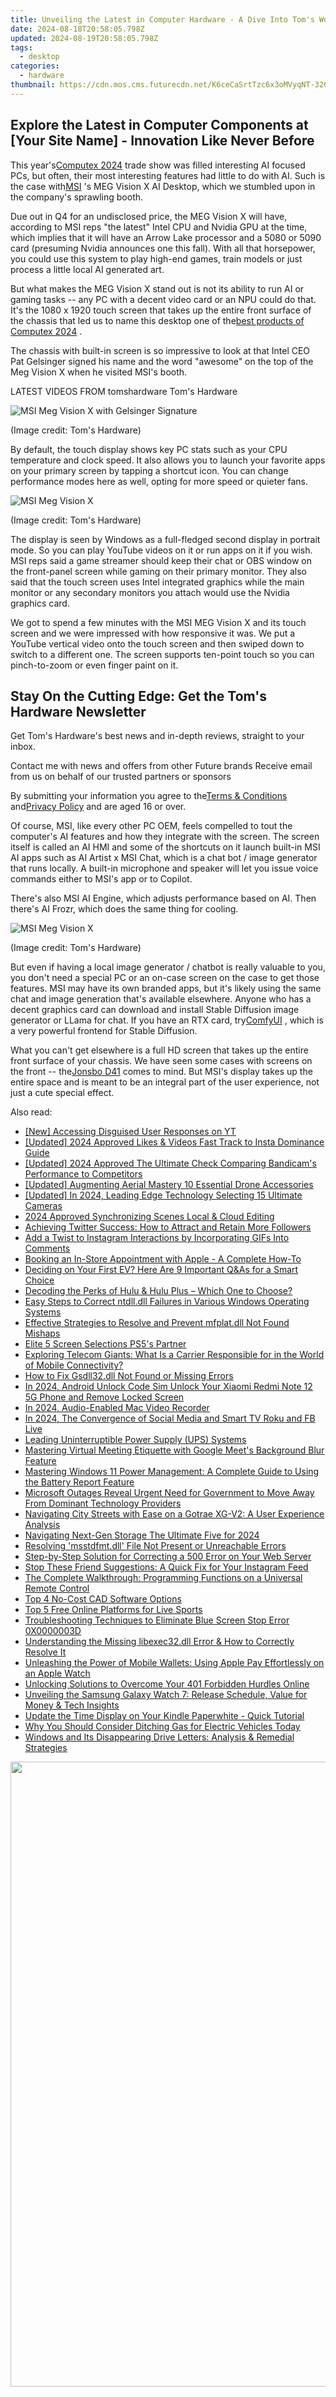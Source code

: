 ```yaml
---
title: Unveiling the Latest in Computer Hardware - A Dive Into Tom's World of Technology
date: 2024-08-18T20:58:05.798Z
updated: 2024-08-19T20:58:05.798Z
tags:
  - desktop
categories:
  - hardware
thumbnail: https://cdn.mos.cms.futurecdn.net/K6ceCaSrtTzc6x3oMVyqNT-320-80.jpg
---
```


## Explore the Latest in Computer Components at [Your Site Name] - Innovation Like Never Before

This year's[Computex 2024](https://www.tomshardware.com/tag/computex) trade show was filled interesting AI focused PCs, but often, their most interesting features had little to do with AI. Such is the case with[MSI](https://www.tomshardware.com/tag/msi-microstar) 's MEG Vision X AI Desktop, which we stumbled upon in the company's sprawling booth.

 Due out in Q4 for an undisclosed price, the MEG Vision X will have, according to MSI reps "the latest" Intel CPU and Nvidia GPU at the time, which implies that it will have an Arrow Lake processor and a 5080 or 5090 card (presuming Nvidia announces one this fall). With all that horsepower, you could use this system to play high-end games, train models or just process a little local AI generated art.

 But what makes the MEG Vision X stand out is not its ability to run AI or gaming tasks -- any PC with a decent video card or an NPU could do that. It's the 1080 x 1920 touch screen that takes up the entire front surface of the chassis that led us to name this desktop one of the[best products of Computex 2024](https://www.tomshardware.com/tech-industry/best-of-computex-2024) .

 The chassis with built-in screen is so impressive to look at that Intel CEO Pat Gelsinger signed his name and the word "awesome" on the top of the Meg Vision X when he visited MSI's booth.

 LATEST VIDEOS FROM tomshardware Tom's Hardware

![MSI Meg Vision X with Gelsinger Signature](https://cdn.mos.cms.futurecdn.net/BYkvUDqMNVz6ycnx4BZFYV-320-80.jpg)

 (Image credit: Tom's Hardware)

 By default, the touch display shows key PC stats such as your CPU temperature and clock speed. It also allows you to launch your favorite apps on your primary screen by tapping a shortcut icon. You can change performance modes here as well, opting for more speed or quieter fans.

![MSI Meg Vision X](https://cdn.mos.cms.futurecdn.net/2SRaW8dq9GVUxC4BK2xbzh-320-80.jpg)

 (Image credit: Tom's Hardware)

 The display is seen by Windows as a full-fledged second display in portrait mode. So you can play YouTube videos on it or run apps on it if you wish. MSI reps said a game streamer should keep their chat or OBS window on the front-panel screen while gaming on their primary monitor. They also said that the touch screen uses Intel integrated graphics while the main monitor or any secondary monitors you attach would use the Nvidia graphics card.

 We got to spend a few minutes with the MSI MEG Vision X and its touch screen and we were impressed with how responsive it was. We put a YouTube vertical video onto the touch screen and then swiped down to switch to a different one. The screen supports ten-point touch so you can pinch-to-zoom or even finger paint on it.

## Stay On the Cutting Edge: Get the Tom's Hardware Newsletter

 Get Tom's Hardware's best news and in-depth reviews, straight to your inbox.

 Contact me with news and offers from other Future brands  Receive email from us on behalf of our trusted partners or sponsors

 By submitting your information you agree to the[Terms & Conditions](https://futureplc.com/terms-conditions/) and[Privacy Policy](https://futureplc.com/privacy-policy/) and are aged 16 or over.

 Of course, MSI, like every other PC OEM, feels compelled to tout the computer's AI features and how they integrate with the screen. The screen itself is called an AI HMI and some of the shortcuts on it launch built-in MSI AI apps such as AI Artist x MSI Chat, which is a chat bot / image generator that runs locally. A built-in microphone and speaker will let you issue voice commands either to MSI's app or to Copilot.

 There's also MSI AI Engine, which adjusts performance based on AI. Then there's AI Frozr, which does the same thing for cooling.

![MSI Meg Vision X](https://cdn.mos.cms.futurecdn.net/naxGXKocxiSqBdGWe9LHqR-320-80.jpg)

 (Image credit: Tom's Hardware)

 But even if having a local image generator / chatbot is really valuable to you, you don't need a special PC or an on-case screen on the case to get those features. MSI may have its own branded apps, but it's likely using the same chat and image generation that's available elsewhere. Anyone who has a decent graphics card can download and install Stable Diffusion image generator or LLama for chat. If you have an RTX card, try[ComfyUI](https://github.com/comfyanonymous/ComfyUI) , which is a very powerful frontend for Stable Diffusion.

 What you can't get elsewhere is a full HD screen that takes up the entire front surface of your chassis. We have seen some cases with screens on the front -- the[Jonsbo D41](https://www.jonsbo.com/en/products/D41MESHSCREENBlack.html) comes to mind. But MSI's display takes up the entire space and is meant to be an integral part of the user experience, not just a cute special effect.


<ins class="adsbygoogle"
     style="display:block"
     data-ad-format="autorelaxed"
     data-ad-client="ca-pub-7571918770474297"
     data-ad-slot="1223367746"></ins>



<ins class="adsbygoogle"
     style="display:block"
     data-ad-client="ca-pub-7571918770474297"
     data-ad-slot="8358498916"
     data-ad-format="auto"
     data-full-width-responsive="true"></ins>

<span class="atpl-alsoreadstyle">Also read:</span>
<div><ul>
<li><a href="https://extra-hints.techidaily.com/new-accessing-disguised-user-responses-on-yt/"><u>[New] Accessing Disguised User Responses on YT</u></a></li>
<li><a href="https://instagram-clips.techidaily.com/updated-2024-approved-likes-and-videos-fast-track-to-insta-dominance-guide/"><u>[Updated] 2024 Approved  Likes & Videos  Fast Track to Insta Dominance Guide</u></a></li>
<li><a href="https://digital-screen-recording.techidaily.com/updated-2024-approved-the-ultimate-check-comparing-bandicams-performance-to-competitors/"><u>[Updated] 2024 Approved  The Ultimate Check  Comparing Bandicam's Performance to Competitors</u></a></li>
<li><a href="https://extra-tips.techidaily.com/updated-augmenting-aerial-mastery-10-essential-drone-accessories/"><u>[Updated] Augmenting Aerial Mastery  10 Essential Drone Accessories</u></a></li>
<li><a href="https://fox-hovers.techidaily.com/updated-in-2024-leading-edge-technology-selecting-15-ultimate-cameras/"><u>[Updated] In 2024, Leading Edge Technology  Selecting 15 Ultimate Cameras</u></a></li>
<li><a href="https://fox-access.techidaily.com/2024-approved-synchronizing-scenes-local-and-cloud-editing/"><u>2024 Approved  Synchronizing Scenes  Local & Cloud Editing</u></a></li>
<li><a href="https://technical-tips.techidaily.com/achieving-twitter-success-how-to-attract-and-retain-more-followers/"><u>Achieving Twitter Success: How to Attract and Retain More Followers</u></a></li>
<li><a href="https://technical-tips.techidaily.com/add-a-twist-to-instagram-interactions-by-incorporating-gifs-into-comments/"><u>Add a Twist to Instagram Interactions by Incorporating GIFs Into Comments</u></a></li>
<li><a href="https://technical-tips.techidaily.com/booking-an-in-store-appointment-with-apple-a-complete-how-to/"><u>Booking an In-Store Appointment with Apple - A Complete How-To</u></a></li>
<li><a href="https://technical-tips.techidaily.com/deciding-on-your-first-ev-here-are-9-important-qandas-for-a-smart-choice/"><u>Deciding on Your First EV? Here Are 9 Important Q&As for a Smart Choice</u></a></li>
<li><a href="https://technical-tips.techidaily.com/decoding-the-perks-of-hulu-and-hulu-plus-which-one-to-choose/"><u>Decoding the Perks of Hulu & Hulu Plus – Which One to Choose?</u></a></li>
<li><a href="https://technical-tips.techidaily.com/easy-steps-to-correct-ntdlldll-failures-in-various-windows-operating-systems/"><u>Easy Steps to Correct ntdll.dll Failures in Various Windows Operating Systems</u></a></li>
<li><a href="https://technical-tips.techidaily.com/effective-strategies-to-resolve-and-prevent-mfplatdll-not-found-mishaps/"><u>Effective Strategies to Resolve and Prevent mfplat.dll Not Found Mishaps</u></a></li>
<li><a href="https://extra-tips.techidaily.com/elite-5-screen-selections-ps5s-partner/"><u>Elite 5 Screen Selections  PS5's Partner</u></a></li>
<li><a href="https://technical-tips.techidaily.com/1722853495092-exploring-telecom-giants-what-is-a-carrier-responsible-for-in-the-world-of-mobile-connectivity/"><u>Exploring Telecom Giants: What Is a Carrier Responsible for in the World of Mobile Connectivity?</u></a></li>
<li><a href="https://technical-tips.techidaily.com/how-to-fix-gsdll32dll-not-found-or-missing-errors/"><u>How to Fix Gsdll32.dll Not Found or Missing Errors</u></a></li>
<li><a href="https://sim-unlock.techidaily.com/in-2024-android-unlock-code-sim-unlock-your-xiaomi-redmi-note-12-5g-phone-and-remove-locked-screen-by-drfone-android/"><u>In 2024, Android Unlock Code Sim Unlock Your Xiaomi Redmi Note 12 5G Phone and Remove Locked Screen</u></a></li>
<li><a href="https://digital-screen-recording.techidaily.com/in-2024-audio-enabled-mac-video-recorder/"><u>In 2024, Audio-Enabled Mac Video Recorder</u></a></li>
<li><a href="https://facebook-video-content.techidaily.com/in-2024-the-convergence-of-social-media-and-smart-tv-roku-and-fb-live/"><u>In 2024, The Convergence of Social Media and Smart TV  Roku and FB Live</u></a></li>
<li><a href="https://technical-tips.techidaily.com/leading-uninterruptible-power-supply-ups-systems/"><u>Leading Uninterruptible Power Supply (UPS) Systems</u></a></li>
<li><a href="https://technical-tips.techidaily.com/mastering-virtual-meeting-etiquette-with-google-meets-background-blur-feature/"><u>Mastering Virtual Meeting Etiquette with Google Meet's Background Blur Feature</u></a></li>
<li><a href="https://technical-tips.techidaily.com/mastering-windows-11-power-management-a-complete-guide-to-using-the-battery-report-feature/"><u>Mastering Windows 11 Power Management: A Complete Guide to Using the Battery Report Feature</u></a></li>
<li><a href="https://technical-tips.techidaily.com/microsoft-outages-reveal-urgent-need-for-government-to-move-away-from-dominant-technology-providers/"><u>Microsoft Outages Reveal Urgent Need for Government to Move Away From Dominant Technology Providers</u></a></li>
<li><a href="https://buynow-tips.techidaily.com/navigating-city-streets-with-ease-on-a-gotrae-xg-v2-a-user-experience-analysis/"><u>Navigating City Streets with Ease on a Gotrae XG-V2: A User Experience Analysis</u></a></li>
<li><a href="https://extra-guidance.techidaily.com/navigating-next-gen-storage-the-ultimate-five-for-2024/"><u>Navigating Next-Gen Storage  The Ultimate Five for 2024</u></a></li>
<li><a href="https://technical-tips.techidaily.com/resolving-msstdfmtdll-file-not-present-or-unreachable-errors/"><u>Resolving 'msstdfmt.dll' File Not Present or Unreachable Errors</u></a></li>
<li><a href="https://technical-tips.techidaily.com/step-by-step-solution-for-correcting-a-500-error-on-your-web-server/"><u>Step-by-Step Solution for Correcting a 500 Error on Your Web Server</u></a></li>
<li><a href="https://technical-tips.techidaily.com/stop-these-friend-suggestions-a-quick-fix-for-your-instagram-feed/"><u>Stop These Friend Suggestions: A Quick Fix for Your Instagram Feed</u></a></li>
<li><a href="https://technical-tips.techidaily.com/the-complete-walkthrough-programming-functions-on-a-universal-remote-control/"><u>The Complete Walkthrough: Programming Functions on a Universal Remote Control</u></a></li>
<li><a href="https://technical-tips.techidaily.com/top-4-no-cost-cad-software-options/"><u>Top 4 No-Cost CAD Software Options</u></a></li>
<li><a href="https://technical-tips.techidaily.com/top-5-free-online-platforms-for-live-sports/"><u>Top 5 Free Online Platforms for Live Sports</u></a></li>
<li><a href="https://technical-tips.techidaily.com/troubleshooting-techniques-to-eliminate-blue-screen-stop-error-0x0000003d/"><u>Troubleshooting Techniques to Eliminate Blue Screen Stop Error 0X0000003D</u></a></li>
<li><a href="https://technical-tips.techidaily.com/understanding-the-missing-libexec32dll-error-and-how-to-correctly-resolve-it/"><u>Understanding the Missing libexec32.dll Error & How to Correctly Resolve It</u></a></li>
<li><a href="https://technical-tips.techidaily.com/unleashing-the-power-of-mobile-wallets-using-apple-pay-effortlessly-on-an-apple-watch/"><u>Unleashing the Power of Mobile Wallets: Using Apple Pay Effortlessly on an Apple Watch</u></a></li>
<li><a href="https://technical-tips.techidaily.com/unlocking-solutions-to-overcome-your-401-forbidden-hurdles-online/"><u>Unlocking Solutions to Overcome Your 401 Forbidden Hurdles Online</u></a></li>
<li><a href="https://technical-tips.techidaily.com/unveiling-the-samsung-galaxy-watch-7-release-schedule-value-for-money-and-tech-insights/"><u>Unveiling the Samsung Galaxy Watch 7: Release Schedule, Value for Money & Tech Insights</u></a></li>
<li><a href="https://technical-tips.techidaily.com/update-the-time-display-on-your-kindle-paperwhite-quick-tutorial/"><u>Update the Time Display on Your Kindle Paperwhite - Quick Tutorial</u></a></li>
<li><a href="https://technical-tips.techidaily.com/why-you-should-consider-ditching-gas-for-electric-vehicles-today/"><u>Why You Should Consider Ditching Gas for Electric Vehicles Today</u></a></li>
<li><a href="https://win11-tips.techidaily.com/windows-and-its-disappearing-drive-letters-analysis-and-remedial-strategies/"><u>Windows and Its Disappearing Drive Letters: Analysis & Remedial Strategies</u></a></li>
</ul></div>

<!-- affiliate ads begin -->
<a href="https://funwhole.sjv.io/c/5597632/1702887/17189" target="_top" id="1702887"><img src="//a.impactradius-go.com/display-ad/17189-1702887" border="0" alt="" width="1000" height="1000"/></a><img height="0" width="0" src="https://imp.pxf.io/i/5597632/1702887/17189" style="position:absolute;visibility:hidden;" border="0" />
<!-- affiliate ads end -->